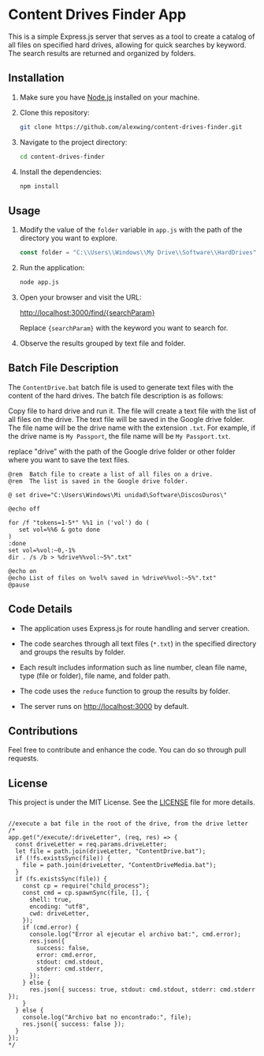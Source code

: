 # Content Drives Finder App

This is a simple Express.js server that serves as a tool to create a catalog of all files on specified hard drives, allowing for quick searches by keyword. The search results are returned and organized by folders.

## Installation

1. Make sure you have [Node.js](https://nodejs.org/) installed on your machine.

2. Clone this repository:

   ```bash
   git clone https://github.com/alexwing/content-drives-finder.git
   ```

3. Navigate to the project directory:

   ```bash
   cd content-drives-finder
   ```

4. Install the dependencies:

   ```bash
   npm install
   ```

## Usage

1. Modify the value of the `folder` variable in `app.js` with the path of the directory you want to explore.

   ```javascript
   const folder = "C:\\Users\\Windows\\My Drive\\Software\\HardDrives";
   ```

2. Run the application:

   ```bash
   node app.js
   ```

3. Open your browser and visit the URL:

   [http://localhost:3000/find/{searchParam}](http://localhost:3000/find/{searchParam})

   Replace `{searchParam}` with the keyword you want to search for.

4. Observe the results grouped by text file and folder.

## Batch File Description

The `ContentDrive.bat` batch file is used to generate text files with the content of the hard drives. The batch file description is as follows:

Copy file to hard drive and run it. The file will create a text file with the list of all files on the drive. The text file will be saved in the Google drive folder. The file name will be the drive name with the extension `.txt`. For example, if the drive name is `My Passport`, the file name will be `My Passport.txt`.

replace "drive" with the path of the Google drive folder or other folder where you want to save the text files.

```batch
@rem  Batch file to create a list of all files on a drive. 
@rem  The list is saved in the Google drive folder.

@ set drive="C:\Users\Windows\Mi unidad\Software\DiscosDuros\"

@echo off

for /f "tokens=1-5*" %%1 in ('vol') do (
   set vol=%%6 & goto done
)
:done
set vol=%vol:~0,-1%
dir . /s /b > %drive%%vol:~5%".txt" 

@echo on
@echo List of files on %vol% saved in %drive%%vol:~5%".txt"
@pause
```

## Code Details

- The application uses Express.js for route handling and server creation.

- The code searches through all text files (`*.txt`) in the specified directory and groups the results by folder.

- Each result includes information such as line number, clean file name, type (file or folder), file name, and folder path.

- The code uses the `reduce` function to group the results by folder.

- The server runs on [http://localhost:3000](http://localhost:3000) by default.

## Contributions

Feel free to contribute and enhance the code. You can do so through pull requests.

## License

This project is under the MIT License. See the [LICENSE](LICENSE) file for more details.

```

//execute a bat file in the root of the drive, from the drive letter
/*
app.get("/execute/:driveLetter", (req, res) => {
  const driveLetter = req.params.driveLetter;
  let file = path.join(driveLetter, "ContentDrive.bat");
  if (!fs.existsSync(file)) {
    file = path.join(driveLetter, "ContentDriveMedia.bat");
  }
  if (fs.existsSync(file)) {
    const cp = require("child_process");
    const cmd = cp.spawnSync(file, [], {
      shell: true,
      encoding: "utf8",
      cwd: driveLetter,
    });
    if (cmd.error) {
      console.log("Error al ejecutar el archivo bat:", cmd.error);
      res.json({
        success: false,
        error: cmd.error,
        stdout: cmd.stdout,
        stderr: cmd.stderr,
      });
    } else {
      res.json({ success: true, stdout: cmd.stdout, stderr: cmd.stderr });
    }
  } else {
    console.log("Archivo bat no encontrado:", file);
    res.json({ success: false });
  }
});
*/
```